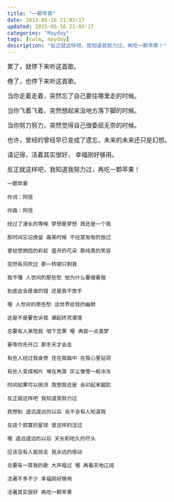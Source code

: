```yaml
---
title: "一颗苹果"
date: 2013-05-16 21:03:17
updated: 2015-05-16 21:03:17
categories: "Mayday"
tags: [calm, mayday]
description: "反正就这样吧，我知道我努力过，再吃一颗苹果！"
---
```


累了，就停下来听这首歌。

倦了，也停下来听这首歌。

当你走着走着，突然忘了自己要往哪里走的时候。

当你飞着飞着，突然想起来没地方落下脚的时候。

当你努力努力，突然觉得自己很委屈无奈的时候。

也许，曾经的曾经早已变成了遗忘，未来的未来还只是幻想。

请记得，活着其实很好， 幸福刚好够用。

反正就这样吧，我知道我努力过，再吃一颗苹果！

```
一颗苹果

作词：阿信

作曲：阿信

经过了漫长的等候 梦想是梦想 我还是一个我

那时间忘记挽留 最美时候 不经意匆匆的放过

曾经想拥抱的彩虹 盛开的花朵 那纯真的笑容

突然有风吹过 那一转眼只剩我

我不懂 人世间的那些愁 他为什么要缠著我

到底这会是谁的错 还是我不放手

喔 人世间的那些愁 这世界给我的幽默

这是不是要告诉我 潮起终究潮落

总要有人来陪我 咽下苦果 喔 再尝一点美梦

要等你先开口 那冬天才会走

有些人经过我身旁 住在我脑中 在我心里钻洞

有些人变成相片 堆在角落 灰尘像雪一般冰冻

时间如果可以倒流 我想我还是 会卯起来蹉跎

反正就这样吧 我知道我努力过

我想到 遥远遥远的以后 会不会有人知道我

在这个寂寞的星球 曾这样的活过

喔 遥远遥远的以后 天长和地久的尽头

应该没有人能抢走 我永远的感动

总要有一首我的歌 大声唱过 喔 再看天地辽阔

活著不多不少 幸福刚好够用

活著其实很好 再吃一颗苹果
```
